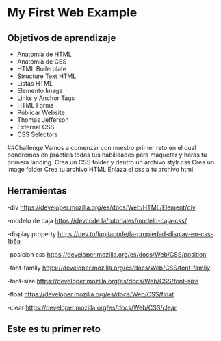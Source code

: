 # My First Web Example

## Objetivos de aprendizaje

- Anatomía de HTML
- Anatomía de CSS
- HTML Boilerplate
- Structure Text HTML
- Listas HTML
- Elemento Image
- Links y Anchor Tags
- HTML Forms
- Públicar Website
- Thomas Jefferson
- External CSS
- CSS Selectors

##Challenge
Vamos a comenzar con nuestro primer reto en el cual pondremos en práctica todas tus habilidades para maquetar y haras tu primera landing.
Crea un CSS folder y dentro un archivo stylr.css
Crea un image folder
Crea tu archivo HTML
Enlaza el css a tu archivo html

## Herramientas

-div
https://developer.mozilla.org/es/docs/Web/HTML/Element/div

-modelo de caja
https://devcode.la/tutoriales/modelo-caja-css/

-display property
https://dev.to/lupitacode/la-propiedad-display-en-css-1b6a

-posicion css
https://developer.mozilla.org/es/docs/Web/CSS/position

-font-family
https://developer.mozilla.org/es/docs/Web/CSS/font-family

-font-size
https://developer.mozilla.org/es/docs/Web/CSS/font-size

-float
https://developer.mozilla.org/es/docs/Web/CSS/float

-clear
https://developer.mozilla.org/es/docs/Web/CSS/clear

## Este es tu primer reto
